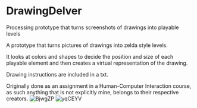 # DrawingDelver
 Processing prototype that turns screenshots of drawings into playable levels
 
A prototype that turns pictures of drawings into zelda style levels.

It looks at colors and shapes to decide the position and size of each playable element and then creates a virtual representation of the drawing.

Drawing instructions are included in a txt.

Originally done as an assignment in a Human-Computer Interaction course, as such anything that is not explicitly mine, belongs to their respective creators.
![BjwgZP](https://user-images.githubusercontent.com/12513993/177300335-56b3b978-414f-4034-9385-c67c1965fdb4.png)
![yqCEYV](https://user-images.githubusercontent.com/12513993/177300340-3cf6fb37-bae4-48b9-8ab2-410521048f00.jpeg)
